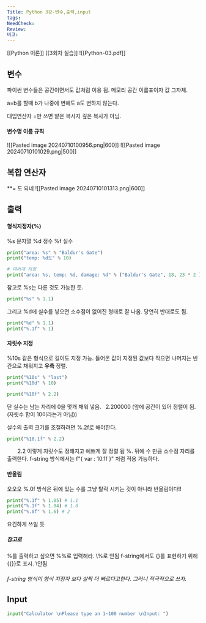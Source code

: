 ```yaml
---
Title: Python 3강-변수,출력,input
tags: 
NeedCheck: 
Review: 
비고:
---
```

[[Python 이론]]
[[3회차 실습]]
![[Python-03.pdf]]
## 변수
파이썬 변수들은 공간이면서도 값처럼 이용 됨.
메모리 공간 이름표이자 값 그자체.

a=b를 할때
b가 나중에 변해도 a도 변하지 않는다.

대입연산자 =만 쓰면 얕은 복사지 깊은 복사가 아님.

#### 변수명 이름 규칙
![[Pasted image 20240710100956.png|600]]
![[Pasted image 20240710101029.png|500]]

## 복합 연산자
\*\*= 도 되네
![[Pasted image 20240710101313.png|600]]

## 출력
#### 형식지정자(%)
\%s 문자열
\%d 정수
\%f 실수

```python
print("area: %s" % "Baldur's Gate")
print("temp: %d도" % 10)

# 여러개 지정
print("area: %s, temp: %d, damage: %d" % ("Baldur's Gate", 18, 23 * 2 ))
```
참고로 %s는 다른 것도 가능한 듯.
```python
print("%s" % 1.1)
```
그리고 %d에 실수를 넣으면 소수점이 없어진 형태로 잘 나옴. 당연히 반대로도 됨.
```python
print("%d" % 1.1)
print("%.1f" % 1)
```

#### 자릿수 지정
\%10s 같은 형식으로 길이도 지정 가능.
들어온 값이 지정된 값보다 작으면 나머지는 빈칸으로 채워지고 **우측** 정렬.
```python
print("%10s" % "last")
print("%10d" % 10)

print("%10f" % 2.2)
```
단 실수는 남는 자리에 0을 몇개 채워 넣음.
  2.200000 (앞에 공간이 있어 정렬이 됨. (자릿수 합이 10이라는거 아님))

실수의 출력 크기를 조절하려면 %.2f로 해야한다.
```python
print("%10.1f" % 2.2)
```
       2.2 
이렇게 자릿수도 정해지고 예쁘게 잘 정렬 됨
\%. 뒤에 수 만큼 소수점 자리를 출력한다.
f-string 방식에서는 f"{ var : 10.1f }" 처럼 적용 가능하다.
#### 반올림
오오오
\%.0f 방식은 뒤에 있는 수를 그냥 탈락 시키는 것이 아니라 반올림이다!!
```python
print("%.1f" % 1.05) # 1.1
print("%.1f" % 1.04) # 1.0
print("%.0f" % 1.6) # 2
```
요긴하게 쓰일 듯
##### 참고로
\%를 출력하고 싶으면 \%\%로 입력해라.
\\%로 안됨
f-string에서도 {}를 표현하기 위해 {{}}로 표시. \\안됨

###### f-string 방식이 형식 지정자 보다 살짝 더 빠르다고한다. 그러니 적극적으로 쓰자.

## Input
```python
input("Calculator \nPlease type an 1~100 number \nInput: ")
```